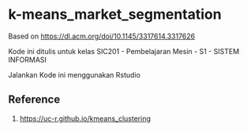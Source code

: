 # k-means_market_segmentation
Based on https://dl.acm.org/doi/10.1145/3317614.3317626 

Kode ini ditulis untuk kelas SIC201 - Pembelajaran Mesin - S1 - SISTEM INFORMASI

Jalankan Kode ini menggunakan Rstudio

## Reference

1. https://uc-r.github.io/kmeans_clustering
